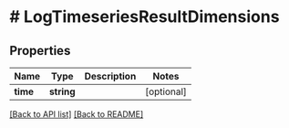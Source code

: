 # # LogTimeseriesResultDimensions

## Properties

Name | Type | Description | Notes
------------ | ------------- | ------------- | -------------
**time** | **string** |  | [optional] 


[[Back to API list]](../../README.md#endpoints) [[Back to README]](../../README.md)
